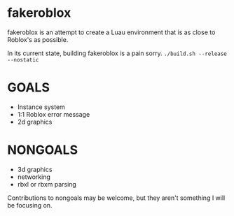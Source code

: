 # fakeroblox

fakeroblox is an attempt to create a Luau environment that is as close to Roblox's as possible.

In its current state, building fakeroblox is a pain sorry. `./build.sh --release --nostatic`

# GOALS
* Instance system
* 1:1 Roblox error message
* 2d graphics

# NONGOALS
* 3d graphics
* networking
* rbxl or rbxm parsing

Contributions to nongoals may be welcome, but they aren't something I will be focusing on.
